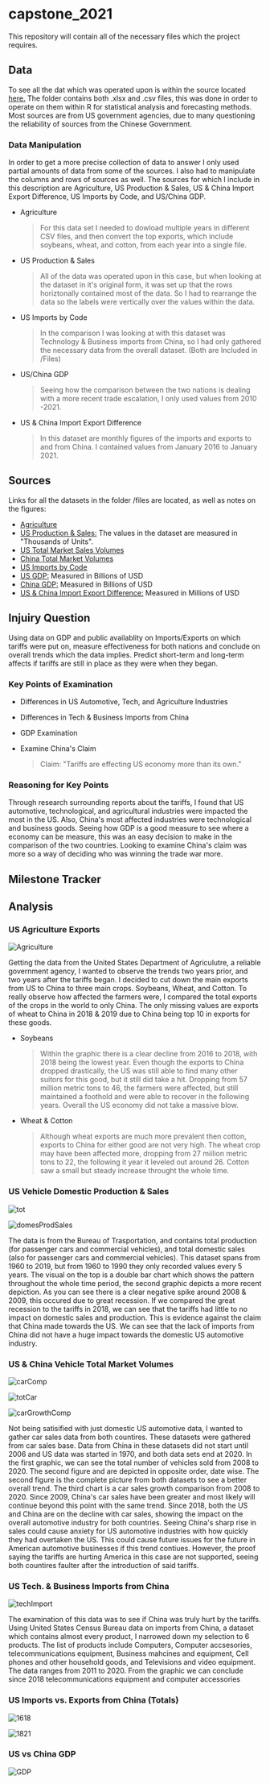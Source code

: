 # capstone_2021
This repository will contain all of the necessary files which the project requires.

## Data ##

To see all the dat which was operated upon is within the source located [here.](https://github.com/eric-wisniewski/capstone_2021/tree/main/Files) The folder contains both .xlsx and .csv files, this was done in order to operate on them within R for statistical analysis and forecasting methods. Most sources are from US government agencies, due to many questioning the reliability of sources from the Chinese Government.

### Data Manipulation ###

In order to get a more precise collection of data to answer I only used partial amounts of data from some of the sources. I also had to manipulate the columns and rows of sources as well. The sources for which I include in this description are Agriculture, US Production & Sales, US & China Import Export Difference, US Imports by Code, and US/China GDP.

* Agriculture
	> For this data set I needed to dowload multiple years in different CSV files, and then convert the top exports, which include soybeans, wheat, and cotton, from each year into a single file.

* US Production & Sales
	> All of the data was operated upon in this case, but when looking at the dataset in it's original form, it was set up that the rows horiztonally contained most of the data. So I had to rearrange the data so the labels were vertically over the values within the data.

* US Imports by Code
	> In the comparison I was looking at with this dataset was Technology & Business imports from China, so I had only gathered the necessary data from the overall dataset. (Both are Included in /Files)

* US/China GDP
	> Seeing how the comparison between the two nations is dealing with a more recent trade escalation, I only used values from 2010 -2021.

* US & China Import Export Difference
	> In this dataset are monthly figures of the imports and exports to and from China. I contained values from January 2016 to January 2021.


## Sources ##

Links for all the datasets in the folder /files are located, as well as notes on the figures:

* [Agriculture](https://www.ers.usda.gov/data-products/foreign-agricultural-trade-of-the-united-states-fatus/us-agricultural-trade-data-update/)
* [US Production & Sales:](https://www.bts.gov/content/annual-us-motor-vehicle-production-and-factory-wholesale-sales-thousands-units) The values in the dataset are measured in "Thousands of Units".
* [US Total Market Sales Volumes](https://carsalesbase.com/united-states-sales-data-market/)
* [China Total Market Volumes](https://carsalesbase.com/china-car-sales-data-market/)
* [US Imports by Code](https://www.census.gov/foreign-trade/statistics/product/enduse/imports/c5700.html)
* [US GDP:](https://www.census.gov/foreign-trade/statistics/product/enduse/imports/c5700.html) Measured in Billions of USD
* [China GDP:](https://tradingeconomics.com/china/gdp) Measured in Billions of USD
* [US & China Import Export Difference:](https://www.census.gov/foreign-trade/balance/c5700.html#2021) Measured in Millions of USD

## Injuiry Question ##
Using data on GDP and public availablity on Imports/Exports on which tariffs were put on, measure effectiveness for both nations and conclude on overall trends which the data implies. Predict short-term and long-term affects if tariffs are still in place as they were when they began.

### Key Points of Examination ###
* Differences in US Automotive, Tech, and Agriculture Industries

* Differences in Tech & Business Imports from China

* GDP Examination

* Examine China's Claim
	> Claim: "Tariffs are effecting US economy more than its own."

### Reasoning for Key Points ###

Through research surrounding reports about the tariffs, I found that US automotive, technological, and agricultural industries were impacted the most in the US. Also, China's most affected industries were technological and business goods. Seeing how GDP is a good measure to see where a economy can be measure, this was an easy decision to make in the comparison of the two countries. Looking to examine China's claim was more so a way of deciding who was winning the trade war more. 

## Milestone Tracker ##

## Analysis ##

### US Agriculture Exports ###

![Agriculture](https://github.com/eric-wisniewski/capstone_2021/blob/main/Graphs/US_Exp_Agr_Comp.png)

Getting the data from the United States Department of Agriculutre, a reliable government agency, I wanted to observe the trends two years prior, and two years after the tariffs began. I decided to cut down the main exports from US to China to three main crops. Soybeans, Wheat, and Cotton. To really observe how affected the farmers were, I compared the total exports of the crops in the world to only China. The only missing values are exports of wheat to China in 2018 & 2019 due to China being top 10 in exports for these goods. 

* Soybeans
	> Within the graphic there is a clear decline from 2016 to 2018, with 2018 being the lowest year. Even though the exports to China dropped drastically, the US was still able to find many other suitors for this good, but it still did take a hit. Dropping from 57 million metric tons to 46, the farmers were affected, but still maintained a foothold and were able to recover in the following years. Overall the US economy did not take a massive blow.

* Wheat & Cotton
	> Although wheat exports are much more prevalent then cotton, exports to China for either good are not very high. The wheat crop may have been affected more, dropping from 27 miilion metric tons to 22, the following it year it leveled out around 26. Cotton saw a small but steady increase throught the whole time.

### US Vehicle Domestic Production & Sales ###

![tot](https://github.com/eric-wisniewski/capstone_2021/blob/main/Graphs/Prod_DomSal_tot.png)

![domesProdSales](https://github.com/eric-wisniewski/capstone_2021/blob/main/Graphs/US_Prod_DomSale_Car.png)

The data is from the Bureau of Trasportation, and contains total production (for passenger cars and commercial vehicles), and total domestic sales (also for passenger cars and commercial vehicles). This dataset spans from 1960 to 2019, but from 1960 to 1990 they only recorded values every 5 years. The visual on the top is a double bar chart which shows the pattern throughout the whole time period, the second graphic depicts a more recent depiction. As you can see there is a clear negative spike around 2008 & 2009, this occured due to great recession. If we compared the great recession to the tariffs in 2018, we can see that the tariffs had little to no impact on domestic sales and production. This is evidence against the claim that China made towards the US. We can see that the lack of imports from China did not have a huge impact towards the domestic US automotive industry.  

### US & China Vehicle Total Market Volumes ###

![carComp](https://github.com/eric-wisniewski/capstone_2021/blob/main/Graphs/US_CH_Car_Comp.png)

![totCar](https://github.com/eric-wisniewski/capstone_2021/blob/main/Graphs/US_CH_Car_tot.png)

![carGrowthComp](https://github.com/eric-wisniewski/capstone_2021/blob/main/Graphs/US_CH_Car_Growth_Comp.png)

Not being satisified with just domestic US automotive data, I wanted to gather car sales data from both countires. These datasets were gathered from car sales base. Data from China in these datasets did not start until 2006 and US data was started in 1970, and both data sets end at 2020. In the first graphic, we can see the total number of vehicles sold from 2008 to 2020. The second figure and are depicted in opposite order, date wise. The second figure is the complete picture from both datasets to see a better overall trend. The third chart is a car sales growth comparison from 2008 to 2020. Since 2009, China's car sales have been greater and most likely will continue beyond this point with the same trend. Since 2018, both the US and China are on the decline with car sales, showing the impact on the overall automotive industry for both countries. Seeing China's sharp rise in sales could cause anxiety for US automotive industries with how quickly they had overtaken the US. This could cause future issues for the future in American automotive businesses if this trend contiues. However, the proof saying the tariffs are hurting America in this case are not supported, seeing both countires faulter after the introduction of said tariffs. 

### US Tech. & Business Imports from China ###

![techImport](https://github.com/eric-wisniewski/capstone_2021/blob/main/Graphs/US_Tech_11-20.png)

The examination of this data was to see if China was truly hurt by the tariffs. Using United States Census Bureau data on imports from China, a dataset which contains almost every product, I narrowed down my selection to 6 products. The list of products include Computers, Computer accsesories, telecommunications equipment, Business mahcines and equipment, Cell phones and other household goods, and Televisions and video equipment. The data ranges from 2011 to 2020. From the graphic we can conclude since 2018 telecommunications equipment and computer accessories 

### US Imports vs. Exports from China (Totals) ###

![1618](https://github.com/eric-wisniewski/capstone_2021/blob/main/Graphs/US_CH_IM_EX_16-18.png)

![1821](https://github.com/eric-wisniewski/capstone_2021/blob/main/Graphs/US_CH_IM_EX_18-21.png)

### US vs China GDP ###

![GDP](https://github.com/eric-wisniewski/capstone_2021/blob/main/Graphs/US_CH_GDP_10-21.png)

